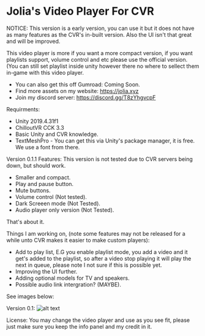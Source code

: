 # Jolia's Video Player For CVR

NOTICE: This version is a early version, you can use it but it does not have as many features as the CVR's in-built version. Also the UI isn't that great and will be improved. 

This video player is more if you want a more compact version, if you want playlists support, volume control and etc please use the official version. (You can still set playlist inside unity however there no where to sellect them in-game with this video player.

- You can also get this off Gumroad: Coming Soon.
- Find more assets on my website: https://jolia.xyz
- Join my discord server: https://discord.gg/T8zYhgvcpF

Requirments:
- Unity 2019.4.31f1
- ChilloutVR CCK 3.3
- Basic Unity and CVR knowledge.
- TextMeshPro - You can get this via Unity's package manager, it is free. We use a font from there.


Version 0.1.1 Features: This version is not tested due to CVR servers being down, but should work.
- Smaller and compact.
- Play and pause button.
- Mute buttons.
- Volume control (Not tested).
- Dark Screeen mode (Not Tested).
- Audio player only version (Not Tested).

That's about it.

Things I am working on, (note some features may not be released for a while unto CVR makes it easier to make custom players):

- Add to play list, E.G you enable playlist mode, you add a video and it get's added to the playlist, so after a video stop playing it will play the next in queue, please note I not sure if this is possible yet.
- Improving the UI further.
- Adding optional models for TV and speakers.
- Possible audio link intergration? (MAYBE).


See images below: 

Version 0.1:
![alt text](https://i.imgur.com/ey6yq19.png)

License:
You may change the video player and use as you see fit, please just make sure you keep the info panel and my credit in it.
